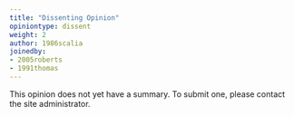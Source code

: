 ```yaml
---
title: "Dissenting Opinion"
opiniontype: dissent
weight: 2
author: 1986scalia
joinedby:
- 2005roberts
- 1991thomas
---
```

This opinion does not yet have a summary. To submit one, please contact the site administrator.